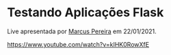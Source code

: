 # Testando Aplicações Flask

Live apresentada por [Marcus Pereira](https://github.com/marcuxyz) em 22/01/2021.

https://www.youtube.com/watch?v=kIHK0RowXfE